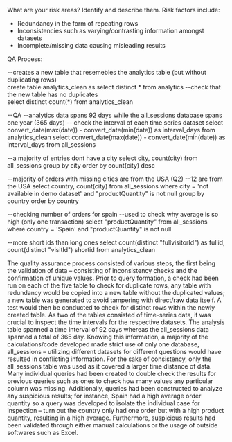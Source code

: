 What are your risk areas? Identify and describe them.
Risk factors include:
- Redundancy in the form of repeating rows
- Inconsistencies such as varying/contrasting information amongst datasets
- Incomplete/missing data causing misleading results
  

QA Process:

--creates a new table that resemebles the analytics table (but without duplicating rows)	
create table analytics_clean as
	select distinct * from analytics
--check that the new table has no duplicates	
select distinct count(*) from analytics_clean

--QA 
--analytics data spans 92 days while the all_sessions database spans one year (365 days)
-- check the interval of each time series dataset
select convert_date(max(date)) - convert_date(min(date)) as interval_days from analytics_clean
select convert_date(max(date)) - convert_date(min(date)) as interval_days from all_sessions

 --a majority of entries dont have a city
select city, count(city) from all_sessions
	group by city 
	order by count(city) desc
 
--majority of orders with missing cities are from the USA (Q2)
--12 are from the USA
select country, count(city) from all_sessions
	where city = 'not available in demo dataset' and "productQuantity" is not null
	group by country
	order by country
 
 --checking number of orders for spain 
--used to check why average is so high (only one transaction)
select "productQuantity" from all_sessions
	where country = 'Spain' and "productQuantity" is not null

 --more short ids than long ones
select count(distinct "fullvisitorId") as fullid, count(distinct "visitId") shortid from analytics_clean


The quality assurance process consisted of various steps, the first being the validation of data – consisting of inconsistency checks and the confirmation of unique values. Prior to query formation, a check had been run on each of the five table to check for duplicate rows, any table with redundancy would be copied into a new table without the duplicated values; a new table was generated to avoid tampering with direct/raw data itself. A test would then be conducted to check for distinct rows within the newly created table.
As two of the tables consisted of time-series data, it was crucial to inspect the time intervals for the respective datasets. The analysis table spanned a time interval of 92 days whereas the all_sessions data spanned a total of 365 day. Knowing this information, a majority of the calculations/code developed made strict use of only one database, all_sessions – utilizing different datasets for different questions would have resulted in conflicting information. For the sake of consistency, only the all_sessions table was used as it covered a larger time distance of data.
Many individual queries had been created to double check the results for previous queries such as ones to check how many values any particular column was missing. Additionally, queries had been constructed to analyze any suspicious results; for instance, Spain had a high average order quantity so a query was developed to isolate the individual case for inspection – turn out the country only had one order but with a high product quantity, resulting in a high average. Furthermore, suspicious results had been validated through either manual calculations or the usage of outside softwares such as Excel.
